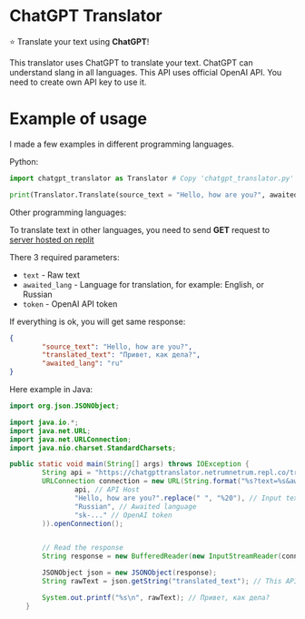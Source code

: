 # ChatGPT Translator
:star: Translate your text using **ChatGPT**!

This translator uses ChatGPT to translate your text. ChatGPT can understand slang in all languages.
This API uses official OpenAI API. You need to create own API key to use it.

# Example of usage
I made a few examples in different programming languages.

Python:
```python
import chatgpt_translator as Translator # Copy 'chatgpt_translator.py' from this repository inside your project

print(Translator.Translate(source_text = "Hello, how are you?", awaited_lang = "Russian", token = "sk-...")) # Привет, как дела?
```

Other programming languages:

To translate text in other languages, you need to send **GET** request to [server hosted on replit](https://chatgpttranslator.netrumnetrum.repl.co/translate)

There 3 required parameters:
- ``text`` - Raw text
- ``awaited_lang`` - Language for translation, for example: English, or Russian
- ``token`` - OpenAI API token

If everything is ok, you will get same response:

```json
{
        "source_text": "Hello, how are you?",
        "translated_text": "Привет, как дела?",
        "awaited_lang": "ru"
}
```

Here example in Java:

```java
import org.json.JSONObject;

import java.io.*;
import java.net.URL;
import java.net.URLConnection;
import java.nio.charset.StandardCharsets;

public static void main(String[] args) throws IOException {
        String api = "https://chatgpttranslator.netrumnetrum.repl.co/translate";
        URLConnection connection = new URL(String.format("%s?text=%s&awaited_lang=%s&token=%s",
                api, // API Host
                "Hello, how are you?".replace(" ", "%20"), // Input text
                "Russian", // Awaited language
                "sk-..." // OpenAI token
        )).openConnection();


        // Read the response
        String response = new BufferedReader(new InputStreamReader(connection.getInputStream(), StandardCharsets.UTF_8)).readLine();

        JSONObject json = new JSONObject(response);
        String rawText = json.getString("translated_text"); // This API returns JSON-style response. We need to parse it.

        System.out.printf("%s\n", rawText); // Привет, как дела?
    }
```
